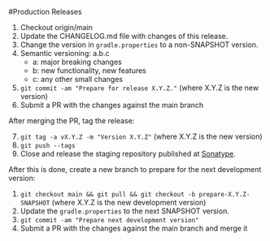 #Production Releases

1. Checkout origin/main
2. Update the CHANGELOG.md file with changes of this release.
3. Change the version in `gradle.properties` to a non-SNAPSHOT version.
4. Semantic versioning: a.b.c
   * a: major breaking changes
   * b: new functionality, new features
   * c: any other small changes
5. `git commit -am "Prepare for release X.Y.Z."` (where X.Y.Z is the new version)
6. Submit a PR with the changes against the main branch

After merging the PR, tag the release:

7. `git tag -a vX.Y.Z -m "Version X.Y.Z"` (where X.Y.Z is the new version)
8. `git push --tags`
9. Close and release the staging repository published at [Sonatype](https://s01.oss.sonatype.org/).

After this is done, create a new branch to prepare for the next development version:

1. `git checkout main && git pull && git checkout -b prepare-X.Y.Z-SNAPSHOT` (where X.Y.Z is the new development version)
2. Update the `gradle.properties` to the next SNAPSHOT version.
3. `git commit -am "Prepare next development version"`
4. Submit a PR with the changes against the main branch and merge it
